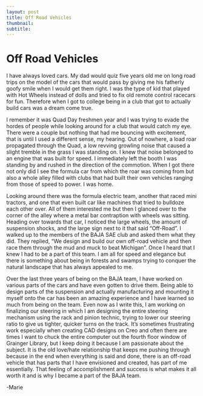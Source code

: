 ```yaml
---
layout: post
title: Off Road Vehicles
thumbnail:
subtitle:
---
```

# Off Road Vehicles

I have always loved cars. My dad would quiz five years old me on long road trips on the model of the cars that would pass by giving me his fatherly goofy smile when I would get them right. I was the type of kid that played with Hot Wheels instead of dolls and tried to fix old remote control racecars for fun. Therefore when I got to college being in a club that got to actually build cars was a dream come true.

I remember it was Quad Day freshmen year and I was trying to evade the hordes of people while looking around for a club that would catch my eye. There were a couple but nothing that had me bouncing with excitement, that is until I used a different sense, my hearing. Out of nowhere, a load roar propagated through the Quad, a low revving growling noise that caused a slight tremble in the grass I was standing on. I knew that noise belonged to an engine that was built for speed. I immediately left the booth I was standing by and rushed in the direction of the commotion. When I got there not only did I see the formula car from which the roar was coming from but also a whole alley filled with clubs that had built their own vehicles ranging from those of speed to power. I was home.

Looking around there was the formula electric team, another that raced mini tractors, and one that even built car like machines that tried to bulldoze each other over. All of them interested me but then I glanced over to the corner of the alley where a metal bar contraption with wheels was sitting. Heading over towards that car, I noticed the large wheels, the amount of suspension shocks, and the large sign next to it that said “Off-Road”. I walked up to the members of the BAJA SAE club and asked them what they did. They replied, “We design and build our own off-road vehicle and then race them through the mud and muck to beat Michigan”. Once I heard that I knew I had to be a part of this team. I am all for speed and elegance but there is something about being in forests and swamps trying to conquer the natural landscape that has always appealed to me.

Over the last three years of being on the BAJA team, I have worked on various parts of the cars and have even gotten to drive them. Being able to design parts of the suspension and actually manufacturing and mounting it myself onto the car has been an amazing experience and I have learned so much from being on the team. Even now as I write this, I am working on finalizing our steering in which I am designing the entire steering mechanism using the rack and pinion technic, trying to lower our steering ratio to give us tighter, quicker turns on the track. It’s sometimes frustrating work especially when creating CAD designs on Creo and often there are times I want to chuck the entire computer out the fourth floor window of Grainger Library, but I keep doing it because I am passionate about the subject. It is the old love/hate relationship that keeps me pushing through because in the end when everything is said and done, there is an off-road vehicle that has parts that I have envisioned and created, has part of me essentially. That feeling of accomplishment and success is what makes it all worth it and is why I became a part of the BAJA team. 

-Marie
